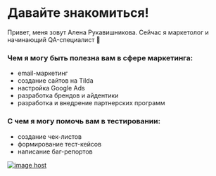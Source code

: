 # Давайте знакомиться!

Привет, меня зовут Алена Рукавишникова. 
Сейчас я маркетолог и начинающий QA-специалист 🙂

### Чем я могу быть полезна вам в сфере маркетинга:
- email-маркетинг
- создание сайтов на Tilda
- настройка Google Ads
- разработка брендов и айдентики
- разработка и внедрение партнерских программ

### С чем я могу помочь вам в тестировании:
- создание чек-листов
- формирование тест-кейсов
- написание баг-репортов

<a href="https://imgbox.com/Ss0YUb6f" target="_blank"><img src="https://thumbs2.imgbox.com/b2/6d/Ss0YUb6f_t.jpg" alt="image host"/></a>
